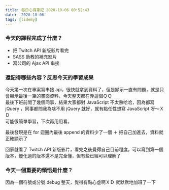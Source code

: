 ```yaml
---
title: 每日心得筆記 2020-10-06 00:52:43
date: '2020-10-06'
tags: [lidemy]
---
```


### 今天的課程完成了什麼？

- 把 Twitch API 新版影片看完
- SASS 助教的補充影片
- 寫公司的 Ajax API 串接  


### 還記得哪些內容？反思今天的學習成果

今天第一次在專案寫串接 api，很快就拿到資料了，但是顯示一直有問題，就是只會顯示最後一筆的畫面資料，今天整天都在弄這個ＱＱ  
最後下班前問了幾個同事，結果大家都對 JavaScript 不太熟哈哈，因為都寫 jQuery ，同事都問我為啥不用 jQuery 就好，就有點任性想寫 JavaScript 呀～ＸＤ  
可能很簡單學習，下次再用用看。

最後發現是在 for 迴圈內最後 append 的資料少了一個 ＋ 把自己加進去，資料就正確顯示了

回家就看了 Twitch API 新版影片，看完之後覺得自己目前程度，可以寫到第一個版本，優化過的版本還不是完全懂，但有些已經可以理解了

### 今天一個重要的領悟是什麼？

因為一個符號或分號 debug 整天，覺得有點心虛啊ＸＤ 就默默地加班了一下
